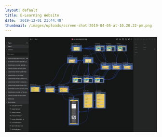 ```yaml
---
layout: default
title: E-Learning Website
date: '2019-12-01 21:44:48'
thumbnail: /images/uploads/screen-shot-2019-04-05-at-10.20.22-pm.png
---
```

![](/images/uploads/screen-shot-2019-10-18-at-4.09.33-pm.png)
